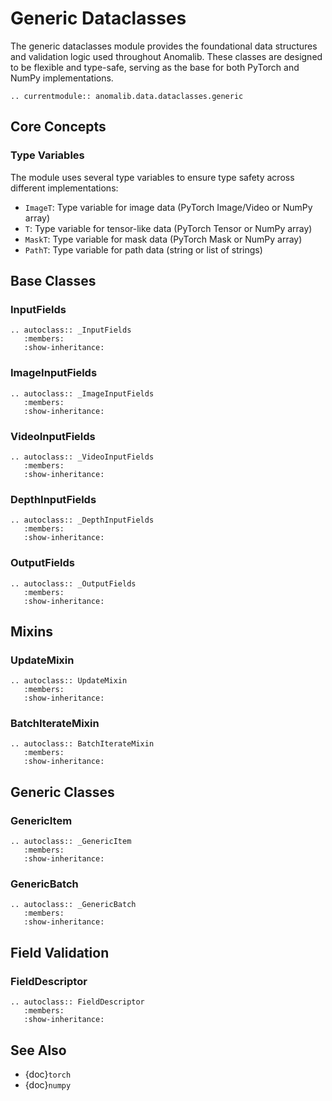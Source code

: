 # Generic Dataclasses

The generic dataclasses module provides the foundational data structures and validation logic used throughout Anomalib. These classes are designed to be flexible and type-safe, serving as the base for both PyTorch and NumPy implementations.

```{eval-rst}
.. currentmodule:: anomalib.data.dataclasses.generic
```

## Core Concepts

### Type Variables

The module uses several type variables to ensure type safety across different implementations:

- `ImageT`: Type variable for image data (PyTorch Image/Video or NumPy array)
- `T`: Type variable for tensor-like data (PyTorch Tensor or NumPy array)
- `MaskT`: Type variable for mask data (PyTorch Mask or NumPy array)
- `PathT`: Type variable for path data (string or list of strings)

## Base Classes

### InputFields

```{eval-rst}
.. autoclass:: _InputFields
   :members:
   :show-inheritance:
```

### ImageInputFields

```{eval-rst}
.. autoclass:: _ImageInputFields
   :members:
   :show-inheritance:
```

### VideoInputFields

```{eval-rst}
.. autoclass:: _VideoInputFields
   :members:
   :show-inheritance:
```

### DepthInputFields

```{eval-rst}
.. autoclass:: _DepthInputFields
   :members:
   :show-inheritance:
```

### OutputFields

```{eval-rst}
.. autoclass:: _OutputFields
   :members:
   :show-inheritance:
```

## Mixins

### UpdateMixin

```{eval-rst}
.. autoclass:: UpdateMixin
   :members:
   :show-inheritance:
```

### BatchIterateMixin

```{eval-rst}
.. autoclass:: BatchIterateMixin
   :members:
   :show-inheritance:
```

## Generic Classes

### GenericItem

```{eval-rst}
.. autoclass:: _GenericItem
   :members:
   :show-inheritance:
```

### GenericBatch

```{eval-rst}
.. autoclass:: _GenericBatch
   :members:
   :show-inheritance:
```

## Field Validation

### FieldDescriptor

```{eval-rst}
.. autoclass:: FieldDescriptor
   :members:
   :show-inheritance:
```

## See Also

- {doc}`torch`
- {doc}`numpy`
